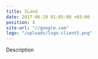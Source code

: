 ```yaml
---
title: ILand
date: 2017-06-20 01:05:00 +03:00
position: 4
site-url: "//google.com"
logo: "/uploads/logo-client5.png"
---
```


Description